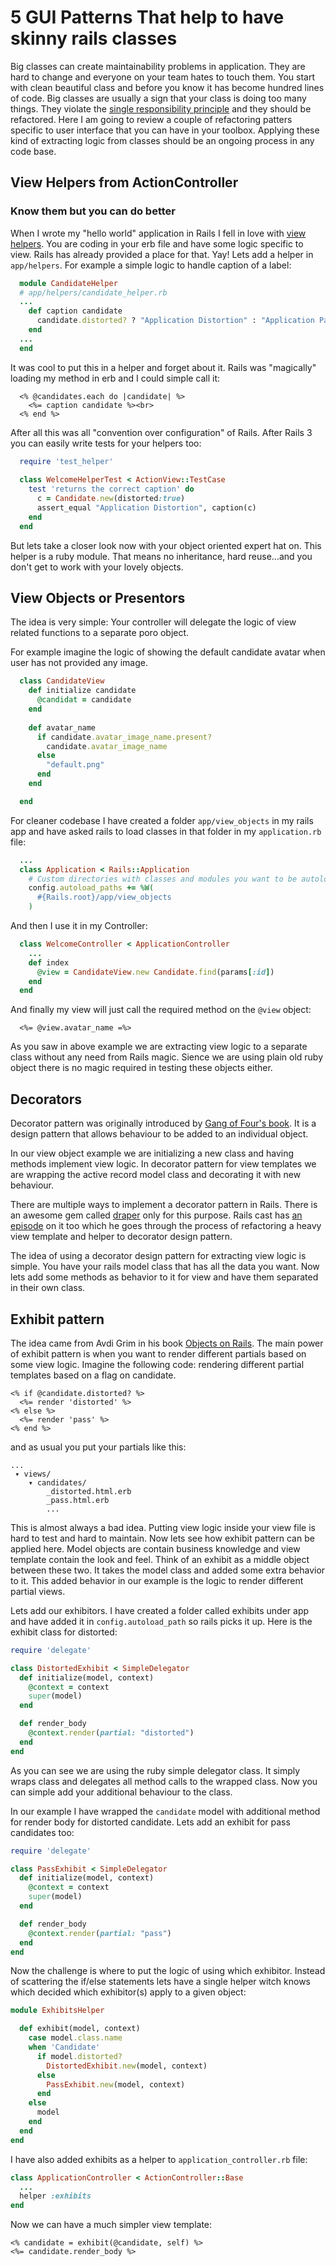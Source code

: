 # 5 GUI Patterns That help to have skinny rails classes

Big classes can create maintainability problems in application. They are hard to change and everyone on your team hates to touch them. You start with clean beautiful class and before you know it has become hundred lines of code. Big classes are usually a sign that your class is doing too many things. They violate the [single responsibility principle](https://en.wikipedia.org/wiki/Single_responsibility_principle) and they should be refactored. Here I am going to review a couple of refactoring patters specific to user interface that you can have in your toolbox. Applying these kind of extracting logic from classes should be an ongoing process in any code base.

## View Helpers from ActionController 
### Know them but you can do better

When I wrote my "hello world" application in Rails I fell in love with [view helpers](http://api.rubyonrails.org/classes/ActionController/Helpers.html). You are coding in your erb file and have some logic specific to view. Rails has already provided a place for that. Yay! Lets add a helper in `app/helpers`. For example a simple logic to handle caption of a label: 

````ruby
  module CandidateHelper
  # app/helpers/candidate_helper.rb
  ...
    def caption candidate
      candidate.distorted? ? "Application Distortion" : "Application Pass"
    end
  ...
  end

````

It was cool to put this in a helper and forget about it. Rails was "magically" loading my method in erb and I could simple call it:

````erb
  <% @candidates.each do |candidate| %>
    <%= caption candidate %><br>
  <% end %>
````

After all this was all "convention over configuration" of Rails. After Rails 3 you can easily write tests for your helpers too:

````ruby
  require 'test_helper'
  
  class WelcomeHelperTest < ActionView::TestCase
    test 'returns the correct caption' do
      c = Candidate.new(distorted:true)
      assert_equal "Application Distortion", caption(c)
    end
  end
````

But lets take a closer look now with your object oriented expert hat on. This helper is a ruby module. That means no inheritance, hard reuse...and you don't get to work with your lovely objects. 

## View Objects or Presentors

The idea is very simple: Your controller will delegate the logic of view
related functions to a separate poro object.

For example imagine the logic of showing the default candidate avatar when user
has not provided any image.

````ruby
  class CandidateView
    def initialize candidate
      @candidat = candidate
    end
  
    def avatar_name
      if candidate.avatar_image_name.present?
        candidate.avatar_image_name
      else
        "default.png"
      end
    end

  end
````

For cleaner codebase I have created a folder `app/view_objects` in my
rails app and have asked rails to load classes in that folder in my
`application.rb` file:

````ruby
  ...
  class Application < Rails::Application
    # Custom directories with classes and modules you want to be autoloadable.
    config.autoload_paths += %W(
      #{Rails.root}/app/view_objects
    )
````

And then I use it in my Controller:

````ruby
  class WelcomeController < ApplicationController
    ...
    def index 
      @view = CandidateView.new Candidate.find(params[:id])
    end
  end
````

And finally my view will just call the required method on the `@view`
object:

````erb
  <%= @view.avatar_name =%>
````

As you saw in above example we are extracting view logic to a separate
class without any need from Rails magic. Sience we are using plain old
ruby object there is no magic required in testing these objects either.


## Decorators

Decorator pattern was originally introduced by [Gang of Four's book](http://www.amazon.ca/Design-Patterns-Elements-Reusable-Object-Oriented/dp/0201633612).
It is a design pattern that allows behaviour to be added to an
individual object.

In our view object example we are initializing a new class and having
methods implement view logic. In decorator pattern for view templates we
are wrapping the active record model class and decorating it with new
behaviour.

There are multiple ways to implement a decorator pattern in Rails. There
is an awesome gem called [draper](https://github.com/drapergem/draper)
only for this purpose. Rails cast has [an episode](http://railscasts.com/episodes/286-draper) on it too which he goes
through the process of refactoring a heavy view template and helper to
decorator design pattern.

The idea of using a decorator design pattern for extracting view logic
is simple. You have your rails model class that has all the data you
want. Now lets add some methods as behavior to it for view and have
them separated in their own class.

## Exhibit pattern

The idea came from Avdi Grim in his book [Objects on Rails](http://objectsonrails.com/). The main power of exhibit pattern is when you want to render different partials based on some view logic. Imagine the following code: rendering different partial templates based on a flag on candidate.

````erb
<% if @candidate.distorted? %>
  <%= render 'distorted' %>
<% else %>
  <%= render 'pass' %>
<% end %>
````

and as usual you put your partials like this:

````
...
 ▾ views/
    ▾ candidates/
        _distorted.html.erb
        _pass.html.erb
        ...

````

This is almost always a bad idea. Putting view logic inside your view
file is hard to test and hard to maintain. Now lets see how exhibit
pattern can be applied here. Model objects are contain business
knowledge and view template contain the look and feel. Think of an
exhibit as a middle object between these two. It takes the model class
and added some extra behavior to it. This added behavior in our
example is the logic to render different partial views.

Lets add our exhibitors. I have created a folder called exhibits under
app and have added it in `config.autoload_path` so rails picks it up.
Here is the exhibit class for distorted:

````ruby
require 'delegate'

class DistortedExhibit < SimpleDelegator
  def initialize(model, context)
    @context = context
    super(model)
  end

  def render_body
    @context.render(partial: "distorted")
  end
end
````

As you can see we are using the ruby simple delegator class. It simply
wraps class and delegates all method calls to the wrapped class. Now you
can simple add your additional behaviour to the class.

In our example I have wrapped the `candidate` model with additional
method for render body for distorted candidate. Lets add an exhibit for
pass candidates too:

````ruby
require 'delegate'

class PassExhibit < SimpleDelegator
  def initialize(model, context)
    @context = context
    super(model)
  end

  def render_body
    @context.render(partial: "pass")
  end
end
````

Now the challenge is where to put the logic of using which exhibitor.
Instead of scattering the if/else statements lets have a single helper
witch knows which decided which exhibitor(s) apply to a given object:

````ruby
module ExhibitsHelper

  def exhibit(model, context)
    case model.class.name
    when 'Candidate'
      if model.distorted?
        DistortedExhibit.new(model, context)
      else
        PassExhibit.new(model, context)
      end
    else
      model
    end
  end
end
````

I have also added exhibits as a helper to `application_controller.rb` file:

````ruby
class ApplicationController < ActionController::Base
  ...
  helper :exhibits
end
````

Now we can have a much simpler view template:

````erb
<% candidate = exhibit(@candidate, self) %>
<%= candidate.render_body %>
````
